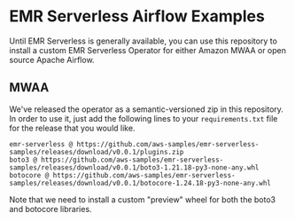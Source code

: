 # EMR Serverless Airflow Examples

Until EMR Serverless is generally available, you can use this repository to install a custom EMR Serverless Operator for either Amazon MWAA or open source Apache Airflow.

## MWAA

We've released the operator as a semantic-versioned zip in this repository. In order to use it, just add the following lines to your `requirements.txt` file for the release that you would like.

```
emr-serverless @ https://github.com/aws-samples/emr-serverless-samples/releases/download/v0.0.1/plugins.zip
boto3 @ https://github.com/aws-samples/emr-serverless-samples/releases/download/v0.0.1/boto3-1.21.18-py3-none-any.whl
botocore @ https://github.com/aws-samples/emr-serverless-samples/releases/download/v0.0.1/botocore-1.24.18-py3-none-any.whl
```

Note that we need to install a custom "preview" wheel for both the boto3 and botocore libraries.

